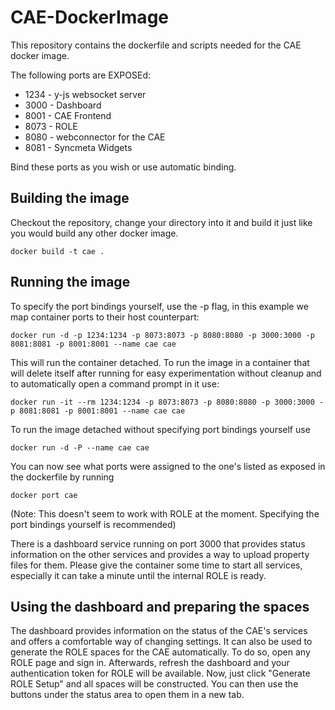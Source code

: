 # CAE-DockerImage
This repository contains the dockerfile and scripts needed for the CAE docker image.

The following ports are EXPOSEd:
* 1234 - y-js websocket server
* 3000 - Dashboard
* 8001 - CAE Frontend
* 8073 - ROLE
* 8080 - webconnector for the CAE
* 8081 - Syncmeta Widgets

Bind these ports as you wish or use automatic binding.

## Building the image
Checkout the repository, change your directory into it and build it just like you would build any other docker image.
```shell
docker build -t cae .
```
## Running the image
To specify the port bindings yourself, use the -p flag, in this example we map container ports to their host counterpart:
```shell
docker run -d -p 1234:1234 -p 8073:8073 -p 8080:8080 -p 3000:3000 -p 8081:8081 -p 8001:8001 --name cae cae
```
This will run the container detached. To run the image in a container that will delete itself after running for easy experimentation without cleanup and to automatically open a command prompt in it use:
```shell
docker run -it --rm 1234:1234 -p 8073:8073 -p 8080:8080 -p 3000:3000 -p 8081:8081 -p 8001:8001 --name cae cae
```
To run the image detached without specifying port bindings yourself use
```shell
docker run -d -P --name cae cae
```
You can now see what ports were assigned to the one's listed as exposed in the dockerfile by running
```shell
docker port cae
```
(Note: This doesn't seem to work with ROLE at the moment. Specifying the port bindings yourself is recommended)

There is a dashboard service running on port 3000 that provides status information on the other services and provides a way to upload property files for them. Please give the container some time to start all services, especially it can take a minute until the internal ROLE is ready.

## Using the dashboard and preparing the spaces
The dashboard provides information on the status of the CAE's services and offers a comfortable way of changing settings. It can also be used to generate the ROLE spaces for the CAE automatically. To do so, open any ROLE page and sign in. Afterwards, refresh the dashboard and your authentication token for ROLE will be available. Now, just click "Generate ROLE Setup" and all spaces will be constructed. You can then use the buttons under the status area to open them in a new tab.
